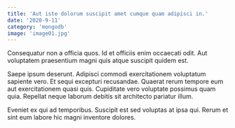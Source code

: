 ```yaml
---
title: 'Aut iste dolorum suscipit amet cumque quam adipisci in.'
date: '2020-9-11'
category: 'mongodb'
image: 'image01.jpg'
---
```


Consequatur non a officia quos. Id et officiis enim occaecati odit. Aut voluptatem praesentium magni quis atque suscipit quidem est.
 Saepe ipsum deserunt. Adipisci commodi exercitationem voluptatum sapiente vero. Et sequi excepturi recusandae. Quaerat rerum tempore eum aut exercitationem quasi quis. Cupiditate vero voluptate possimus quam quia. Repellat neque laborum debitis sit architecto pariatur illum.
 Eveniet ex qui ad temporibus. Suscipit est sed voluptas at ipsa qui. Rerum et sint eum labore hic magni inventore dolores.
